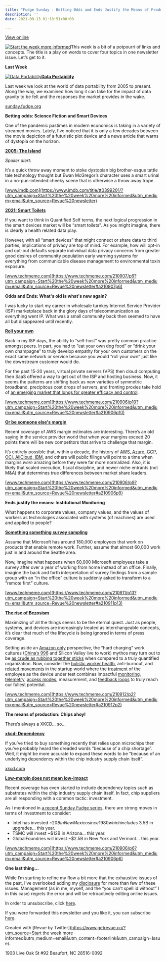 ```yaml
---
title: "Fudge Sunday - Betting Odds and Ends Justify the Means of Production"
description: ''
date: 2021-09-13 01:10:51+00:00

---
```


[View online](https://sunday.fudge.org/issues/fudge-sunday-betting-odds-and-ends-justify-the-means-of-production-752134?utm_campaign=Issue&utm_content=view_in_browser&utm_medium=email&utm_source=Start+the+week+more+informed)

[![Start the week more informed](https://bucketeer-e05bbc84-baa3-437e-9518-adb32be77984.s3.amazonaws.com/public/images/ebe68222-dab0-46ff-8587-cf57746ce59d_1200x115.png "Start the week more informed")](https://substackcdn.com/image/fetch/f_auto,q_auto:good,fl_progressive:steep/https%3A%2F%2Fbucketeer-e05bbc84-baa3-437e-9518-adb32be77984.s3.amazonaws.com%2Fpublic%2Fimages%2Febe68222-dab0-46ff-8587-cf57746ce59d_1200x115.png)This week is a bit of a potpourri of links and concepts. The title is a play on words to cover four topics in one newsletter issue. Let’s get to it.

 **Last Week**

[![Data Portability](https://bucketeer-e05bbc84-baa3-437e-9518-adb32be77984.s3.amazonaws.com/public/images/b82c96a5-e225-4d35-9432-b93ab00e7e2e_600x300.jpeg "Data Portability")](https://substackcdn.com/image/fetch/f_auto,q_auto:good,fl_progressive:steep/https%3A%2F%2Fbucketeer-e05bbc84-baa3-437e-9518-adb32be77984.s3.amazonaws.com%2Fpublic%2Fimages%2Fb82c96a5-e225-4d35-9432-b93ab00e7e2e_600x300.jpeg)**[Data Portability](https://sunday.fudge.org/issues/fudge-sunday-data-portability-742573?utm_campaign=Start%20the%20week%20more%20informed&utm_medium=email&utm_source=Revue%20newsletter)**

Last week we look at the world of data portability from 2005 to present. Along the way, we examined how long it can take for the impact of data gravity to be felt and the responses the market provides in the wake.

[sunday.fudge.org](https://sunday.fudge.org/issues/fudge-sunday-data-portability-742573?utm_campaign=Start%20the%20week%20more%20informed&utm_medium=email&utm_source=Revue%20newsletter)

 **Betting odds: Science Fiction and Smart Devices**

One of the pandemic pastimes in modern economics is taking in a variety of streamed movies. Lately, I’ve noticed that it is only a few decades between the movie depiction of a futuristic plot device and a news article that warns of dystopia on the horizon.

**[2005: The Island](https://www.imdb.com/title/tt0399201/?utm_campaign=Start%20the%20week%20more%20informed&utm_medium=email&utm_source=Revue%20newsletter)**

*Spoiler alert:*

It’s a quick throw away moment to stoke dystopian big brother-esque tattle tale technology thought but Ewan McGregor’s character uses a smart urinal in a no-pun-intended cheeky scene that is otherwise a throw away trope.

[www.imdb.com](https://www.imdb.com/title/tt0399201/?utm_campaign=Start%20the%20week%20more%20informed&utm_medium=email&utm_source=Revue%20newsletter)

**[2021: Smart Toilets](https://www.techmeme.com/210907/p6?utm_campaign=Start%20the%20week%20more%20informed&utm_medium=email&utm_source=Revue%20newsletter#a210907p6)**

If you want to think in Quantified Self terms, the next logical progression in the smart devices market will be “smart toilets". As you might imagine, there is clearly a health related data play.

However, with all “smart devices” that might connect or share data to third parties, implications of privacy are top of mind. For example, how will opt-in and opt-out defaults separate individual data privacy concerns from greater good desires of community population early warning systems for everything from communicable disease management to environmental toxin exposure.

[www.techmeme.com](https://www.techmeme.com/210907/p6?utm_campaign=Start%20the%20week%20more%20informed&utm_medium=email&utm_source=Revue%20newsletter#a210907p6)

 **Odds and Ends: What's old is what's new again?**

I was lucky to start my career in wholesale turnkey Internet Service Provider (ISP) marketplace back in the glory days of telecommunication as everything went IP. What was a small community back then seemed to have all but disappeared until recently.

**[Roll your own](https://www.techmeme.com/210906/p10?utm_campaign=Start%20the%20week%20more%20informed&utm_medium=email&utm_source=Revue%20newsletter#a210906p10)**

Back in my ISP days, the ability to “self-host” was pretty common practice amongst peers. In part, you had to “eat your own dog food” or “drink your own champagne” to truly develop empathy for your own customers on the exact same network or service because you would “roll your own” just like the downstream customer would do.

For the past 15-20 years, virtual private servers (VPS) then cloud computing then SaaS offered a way to get out of the ISP and hosting business. Now, it seems the patterns are shifting back as new varieties of symmetric broadband, precipitous cost drops of servers, and fronting proxies take hold of [an emerging market that longs for greater efficacy and control](https://sunday.fudge.org/issues/fudge-sunday-roll-your-own-170346?utm_campaign=Start%20the%20week%20more%20informed&utm_medium=email&utm_source=Revue%20newsletter).

[www.techmeme.com](https://www.techmeme.com/210906/p10?utm_campaign=Start%20the%20week%20more%20informed&utm_medium=email&utm_source=Revue%20newsletter#a210906p10)

**[Or be someone else's margin](https://www.techmeme.com/210906/p9?utm_campaign=Start%20the%20week%20more%20informed&utm_medium=email&utm_source=Revue%20newsletter#a210906p9)**

Recent coverage of AWS margin estimates are interesting. There’s an old saying in the service provider world that when your margins exceed 20 points there will be new competitors that arrive to challenge that margin.

It’s entirely possible that, within a decade, the history of [AWS, Azure, GCP, OCI, AliCloud, IBM](https://fudge.org/archive/multicloud-march?utm_campaign=Start%20the%20week%20more%20informed&utm_medium=email&utm_source=Revue%20newsletter), and others will public filings will point to a time when margins *were* amazing before they were far more normalized. Also, it is likely that scaled execution, fiscal discipline, and newer niche entrants (not M&A) that determines true differences between market share leaders.

[www.techmeme.com](https://www.techmeme.com/210906/p9?utm_campaign=Start%20the%20week%20more%20informed&utm_medium=email&utm_source=Revue%20newsletter#a210906p9)

 **Ends justify the means: Institutional Monitoring**

What happens to corporate values, company values, and the values of workers as technologies associated with systems (of machines) are used and applied to people?

**[Something something survey sampling](https://www.techmeme.com/210911/p13?utm_campaign=Start%20the%20week%20more%20informed&utm_medium=email&utm_source=Revue%20newsletter#a210911p13)**

Assume that Microsoft has around 180,000 employees that work on products that enable remote work. Further, assume that almost 60,000 work just in and around the Seattle area.

Now, imagine what happens when 60,000 Microsoft employees take a survey after over a year of working from home instead of an office. Finally, imagine the back and forth interpretation of survey findings from a sample group with an “in the office” culture is suddenly asked to transform to a “remote first” culture.

[www.techmeme.com](https://www.techmeme.com/210911/p13?utm_campaign=Start%20the%20week%20more%20informed&utm_medium=email&utm_source=Revue%20newsletter#a210911p13)

**[The rise of Bezosism](https://www.techmeme.com/210912/p2?utm_campaign=Start%20the%20week%20more%20informed&utm_medium=email&utm_source=Revue%20newsletter#a210912p2)**

Maximizing of all the things seems to be the eternal quest. Just as people, systems, and devices are increasingly treated as interchangeable concepts, it’s clear that much of the lifecycle is being ignored in terms of press coverage.

Setting aside an [Amazon only](https://www.techmeme.com/210517/p15?utm_campaign=Start%20the%20week%20more%20informed&utm_medium=email&utm_source=Revue%20newsletter#a210517p15) perspective, the “hard charging” work cultures ([China’s 996](https://www.techmeme.com/190322/p27?utm_campaign=Start%20the%20week%20more%20informed&utm_medium=email&utm_source=Revue%20newsletter#a190322p27) and Silicon Valley live to work) mythos may turn out to be [as crude as rubbing together sticks](https://www.techmeme.com/210609/p36?utm_campaign=Start%20the%20week%20more%20informed&utm_medium=email&utm_source=Revue%20newsletter#a210609p36) when compared to a truly quantified organization. Now, consider the [holistic worker health](https://www.techmeme.com/210709/p27?utm_campaign=Start%20the%20week%20more%20informed&utm_medium=email&utm_source=Revue%20newsletter#a210709p27), anti-burnout, and [related movements](https://www.techmeme.com/210512/p25?utm_campaign=Start%20the%20week%20more%20informed&utm_medium=email&utm_source=Revue%20newsletter#a210512p25) in the startup world where the [treatment](https://www.techmeme.com/210225/p16?utm_campaign=Start%20the%20week%20more%20informed&utm_medium=email&utm_source=Revue%20newsletter#a210225p16) of the employee as the device under test combines impactful [monitoring](https://www.techmeme.com/210731/p15?utm_campaign=Start%20the%20week%20more%20informed&utm_medium=email&utm_source=Revue%20newsletter#a210731p15), [telemetry](https://www.techmeme.com/210825/p26?utm_campaign=Start%20the%20week%20more%20informed&utm_medium=email&utm_source=Revue%20newsletter#a210825p26), [access modes](https://www.techmeme.com/210721/p37?utm_campaign=Start%20the%20week%20more%20informed&utm_medium=email&utm_source=Revue%20newsletter#a210721p37), measurement, and [feedback loops](https://www.techmeme.com/210504/p13?utm_campaign=Start%20the%20week%20more%20informed&utm_medium=email&utm_source=Revue%20newsletter#a210504p13) to truly reach our fullest potential.

[www.techmeme.com](https://www.techmeme.com/210912/p2?utm_campaign=Start%20the%20week%20more%20informed&utm_medium=email&utm_source=Revue%20newsletter#a210912p2)

 **The means of production: Chips ahoy!**

There’s always a XKCD… so…

**[xkcd: Dependency](https://xkcd.com/2347/?utm_campaign=Start%20the%20week%20more%20informed&utm_medium=email&utm_source=Revue%20newsletter)**

If you’ve tried to buy something recently that relies upon microchips then you’ve probably heard the dreaded words “because of a chip shortage”. Well, it might be more accurate to expand these words to be “because of an underlying dependency within the chip industry supply chain itself”.

[xkcd.com](https://xkcd.com/2347/?utm_campaign=Start%20the%20week%20more%20informed&utm_medium=email&utm_source=Revue%20newsletter)

**[Low-margin does not mean low-impact](https://www.techmeme.com/210906/p6?utm_campaign=Start%20the%20week%20more%20informed&utm_medium=email&utm_source=Revue%20newsletter#a210906p6)**

Recent coverage has even started to include dependency topics such as substrates within the chip industry supply chain itself. In fact, chip suppliers are all responding with a common tactic: investment.

As I mentioned in [a recent Sunday Fudge series](https://sunday.fudge.org/issues/fudge-sunday-and-all-points-in-between-679406?utm_campaign=Start%20the%20week%20more%20informed&utm_medium=email&utm_source=Revue%20newsletter), there are strong moves in terms of investment to consider:

* Intel has invested ~$20B in New Mexico since 1980 which includes ~$3.5B in upgrades… this year.
* TSMC will invest ~$12B in Arizona… this year.
* GlobalFoundries will invest ~$2.5B in New York and Vermont… this year.

[www.techmeme.com](https://www.techmeme.com/210906/p6?utm_campaign=Start%20the%20week%20more%20informed&utm_medium=email&utm_source=Revue%20newsletter#a210906p6)

 **One last thing...**

While I’m starting to refine my flow a bit more that the exhaustive issues of the past, I’ve overlooked adding my [disclosure](https://jaycuthrell.com/disclosure/%20?utm_campaign=Start%20the%20week%20more%20informed&utm_medium=email&utm_source=Revue%20newsletter) for more than few of these issues. Management (as in me, myself, and the “you can’t spell id without” I in this case) regrets the error and will be retroactively editing online issues.

In order to unsubscribe, click [here](#).

If you were forwarded this newsletter and you like it, you can subscribe [here](https://sunday.fudge.org/?utm_campaign=Issue&utm_content=forwarded&utm_medium=email&utm_source=Start+the+week+more+informed).

Created with [Revue by Twitter](https://www.getrevue.co/?utm_source=Start the week more informed&utm_medium=email&utm_content=footerlink&utm_campaign=Issue).

1903 Live Oak St #92 Beaufort, NC 28516-0092

